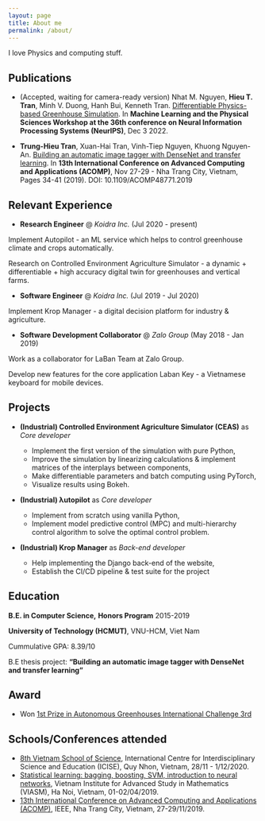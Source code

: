```yaml
---
layout: page
title: About me
permalink: /about/
---
```

I love Physics and computing stuff.

## Publications

- (Accepted, waiting for camera-ready version) Nhat M. Nguyen, **Hieu T. Tran**, Minh V. Duong, Hanh Bui, Kenneth Tran. [Differentiable Physics-based Greenhouse Simulation](https://ml4physicalsciences.github.io/2022/). In __Machine Learning and the Physical Sciences Workshop at the 36th conference on Neural Information Processing Systems (NeurIPS)__, Dec 3 2022.

- **Trung-Hieu Tran**, Xuan-Hai Tran, Vinh-Tiep Nguyen, Khuong Nguyen-An. [Building an automatic image tagger with DenseNet and transfer learning](https://ieeexplore.ieee.org/xpl/conhome/9036008/proceeding). In __13th International Conference on Advanced Computing and Applications (ACOMP)__, Nov 27-29 - Nha Trang City, Vietnam, Pages 34-41 (2019). DOI: 10.1109/ACOMP48771.2019

## Relevant Experience
- **Research Engineer** @ *Koidra Inc.* (Jul 2020 - present)

Implement Autopilot - an ML service which helps to control greenhouse climate and crops automatically.

Research on Controlled Environment Agriculture Simulator - a dynamic + differentiable + high accuracy digital twin for greenhouses and vertical farms.

- **Software Engineer** @ *Koidra Inc.* (Jul 2019 - Jul 2020)

Implement Krop Manager - a digital decision platform for industry & agriculture.

- **Software Development Collaborator** @ *Zalo Group* (May 2018 - Jan 2019)

Work as a collaborator for LaBan Team at Zalo Group.

Develop new features for the core application Laban Key - a Vietnamese keyboard for mobile devices.

## Projects

- **(Industrial) Controlled Environment Agriculture Simulator (CEAS)** as *Core developer*
    * Implement the first version of the simulation with pure Python,
    * Improve the simulation by linearizing calculations & implement matrices of the interplays between components,
    * Make differentiable parameters and batch computing using PyTorch,
    * Visualize results using Bokeh.

- **(Industrial) λutopilot** as *Core developer*
    * Implement from scratch using vanilla Python,
    * Implement model predictive control (MPC) and multi-hierarchy control algorithm to solve the optimal control problem.

- **(Industrial) Krop Manager** as *Back-end developer*
    * Help implementing the Django back-end of the website,
    * Establish the CI/CD pipeline & test suite for the project

<!-- list ra vai trò của em là gì, phụ trách gì trong đó, em sử dụng công nghệ gì (i.e., how relevant?) -->


## Education
**B.E. in Computer Science,** __Honors Program__ 2015-2019

**University of Technology (HCMUT)**, VNU-HCM, Viet Nam

Cummulative GPA: 8.39/10

B.E thesis project: **“Building an automatic image tagger with DenseNet and transfer learning”**

## Award
* Won [1st Prize in Autonomous Greenhouses International Challenge 3rd](http://www.autonomousgreenhouses.com/)

## Schools/Conferences attended
* [8th Vietnam School of Science](https://www.truonghekhoahoc.com/2020), International Centre for Interdisciplinary Science and Education (ICISE), Quy Nhon, Vietnam, 28/11 - 1/12/2020.
* [Statistical learning: bagging, boosting, SVM, introduction to neural networks](http://viasm.edu.vn/hdkh/bbsn), Vietnam Institute for Advanced Study in Mathematics (VIASM), Ha Noi, Vietnam, 01-02/04/2019.
* [13th International Conference on Advanced Computing and Applications (ACOMP)](http://acomp.tech/history/2019/), IEEE, Nha Trang City, Vietnam, 27-29/11/2019.
<!-- [minima](https://github.com/jekyll/minima) -->
